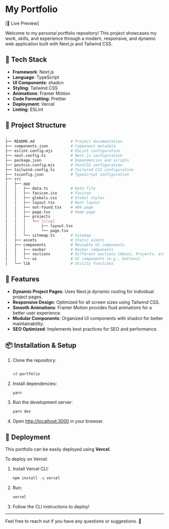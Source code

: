 # My Portfolio

[🔗 Live Preview]

Welcome to my personal portfolio repository! This project showcases my work, skills, and experience through a modern, responsive, and dynamic web application built with Next.js and Tailwind CSS.

## 🚀 Tech Stack

- **Framework**: Next.js
- **Language**: TypeScript
- **UI Components**: shadcn
- **Styling**: Tailwind CSS
- **Animations**: Framer Motion
- **Code Formatting**: Prettier
- **Deployment**: Vercel
- **Linting**: ESLint

## 📁 Project Structure

```sh
.
├── README.md                # Project documentation
├── components.json          # Component metadata
├── eslint.config.mjs        # ESLint configuration
├── next.config.ts           # Next.js configuration
├── package.json             # Dependencies and scripts
├── postcss.config.mjs       # PostCSS configuration
├── tailwind.config.ts       # Tailwind CSS configuration
├── tsconfig.json            # TypeScript configuration
├── src
│   ├── app
│   │   ├── data.ts          # Data file
│   │   ├── favicon.ico      # Favicon
│   │   ├── globals.css      # Global styles
│   │   ├── layout.tsx       # Root layout
│   │   ├── not-found.tsx    # 404 page
│   │   ├── page.tsx         # Home page
│   │   ├── projects
│   │   │   └── [slug]
│   │   │       ├── layout.tsx
│   │   │       └── page.tsx
│   │   └── sitemap.ts       # Sitemap
│   ├── assets               # Static assets
│   ├── components           # Reusable UI components
│   │   ├── navbar           # Navbar components
│   │   ├── sections         # Different sections (About, Projects, etc.)
│   │   └── ui               # UI components (e.g., buttons)
│   └── lib                  # Utility functions
```

## 🌟 Features

- **Dynamic Project Pages**: Uses Next.js dynamic routing for individual project pages.
- **Responsive Design**: Optimized for all screen sizes using Tailwind CSS.
- **Smooth Animations**: Framer Motion provides fluid animations for a better user experience.
- **Modular Components**: Organized UI components with shadcn for better maintainability.
- **SEO Optimized**: Implements best practices for SEO and performance.

## 📦 Installation & Setup

1. Clone the repository:

   ```sh
   
   cd portfolio
   ```

2. Install dependencies:

   ```sh
   yarn
   ```

3. Run the development server:

   ```sh
   yarn dev
   ```

4. Open [http://localhost:3000](http://localhost:3000) in your browser.

## 📌 Deployment

This portfolio can be easily deployed using **Vercel**.

To deploy on Vercel:

1. Install Vercel CLI:
   ```sh
   npm install -g vercel
   ```
2. Run:
   ```sh
   vercel
   ```
3. Follow the CLI instructions to deploy!

---

Feel free to reach out if you have any questions or suggestions. 🚀
